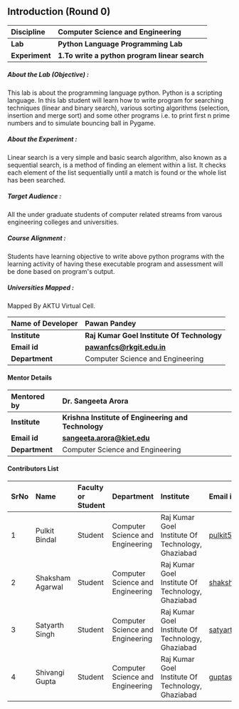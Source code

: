 ## Introduction (Round 0)

<b>Discipline | <b>Computer Science and Engineering 
:--|:--|
<b> Lab | <b> Python Language Programming Lab
<b> Experiment|     <b> 1.To write a python program linear search

<h5> About the Lab (Objective) : </h5>

This lab is about the programming language python. Python is a scripting language. In this lab student will learn how to write program for searching techniques (linear and binary search), various sorting algorithms (selection, insertion and merge sort) and some other programs i.e. to print first n prime numbers and to simulate bouncing ball in Pygame.
   

<h5> About the Experiment : </h5>

Linear search is a very simple and basic search algorithm, also known as a sequential search, is a method of finding an element within a list. It checks each element of the list sequentially until a match is found or the whole list has been searched.

<h5> Target Audience : </h5>

All the under graduate students of computer related streams from varous engineering colleges and universities.

<h5> Course Alignment : </h5>

Students have learning objective to write above python programs with the learning activity of having these executable program and assessment will be done based on program's output.

<h5> Universities Mapped : </h5>

Mapped By AKTU Virtual Cell.

<b>Name of Developer | <b> Pawan Pandey
:--|:--|
<b> Institute | <b> Raj Kumar Goel Institute Of Technology
<b> Email id|     <b> pawanfcs@rkgit.edu.in
<b> Department | Computer Science and Engineering

#### Mentor Details

<b>Mentored by | <b> Dr. Sangeeta Arora
:--|:--|
<b> Institute | <b> Krishna Institute of Engineering and Technology
<b> Email id|     <b> sangeeta.arora@kiet.edu
<b> Department | Computer Science and Engineering

#### Contributors List

SrNo | Name | Faculty or Student | Department| Institute | Email id
:--|:--|:--|:--|:--|:--|
1 | Pulkit Bindal | Student | Computer Science and Engineering | Raj Kumar Goel Institute Of Technology, Ghaziabad | pulkit507shamli@gmail.com
2 | Shaksham Agarwal | Student | Computer Science and Engineering | Raj Kumar Goel Institute Of Technology, Ghaziabad | shaksham31072000@gmail.com
3 | Satyarth Singh | Student | Computer Science and Engineering | Raj Kumar Goel Institute Of Technology, Ghaziabad | satyarths1@gmail.com
4 | Shivangi Gupta | Student | Computer Science and Engineering | Raj Kumar Goel Institute Of Technology, Ghaziabad | guptashivangi760@gmail.com


